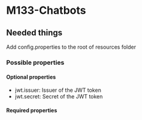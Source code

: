 # M133-Chatbots

## Needed things

Add config.properties to the root of resources folder

### Possible properties

#### Optional properties

- jwt.issuer: Issuer of the JWT token
- jwt.secret: Secret of the JWT token

#### Required properties